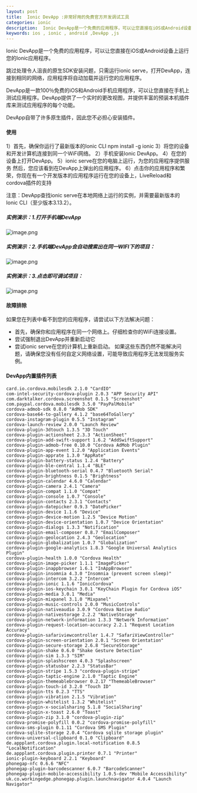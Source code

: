 ```yaml
---
layout: post
title:  Ionic DevApp :非常好用的免费官方开发调试工具
categories: ionic
description:  Ionic DevApp是一个免费的应用程序，可以让您直接在iOS或Android设备上运行您的Ionic应用程序
keywords: ios , ionic , android ,DevApp ,js
---
```



Ionic DevApp是一个免费的应用程序，可以让您直接在iOS或Android设备上运行您的Ionic应用程序。

跳过处理令人沮丧的原生SDK安装问题，只需运行ionic serve，打开DevApp，连接到相同的网络，应用程序将自动加载并运行您的应用程序。

DevApp是一款100％免费的iOS和Android手机应用程序，可以让您直接在手机上测试应用程序。DevApp提供了一个实时的更改视图，并提供丰富的预装本机插件库来测试应用程序的每个功能。

DevApp自带了许多原生插件，因此您不必担心安装插件。

#### 使用

1）首先，确保你运行了最新版本的Ionic CLI npm install -g ionic
3）将您的设备和开发计算机连接到同一个WiFi网络。
2）手机安装Ionic DevApp。
4）在您的设备上打开DevApp。
5）ionic serve在您的电脑上运行，为您的应用程序提供服务 然后，您应该看到在DevApp上弹出的应用程序。
6）点击你的应用程序和繁荣，你现在有一个开发版本的应用程序运行在您的设备上，LiveReload和cordova插件的支持


注意：DevApp查找ionic serve在本地网络上运行的实例，并需要最新版本的Ionic CLI（至少版本3.13.2）。
##### 实例演示：1.打开手机端DevApp
![image.png](http://upload-images.jianshu.io/upload_images/4263048-9b118d9939afd9d3.png?imageMogr2/auto-orient/strip%7CimageView2/2/w/1240)

##### 实例演示：2.手机端DevApp会自动搜索出在同一WIFI下的项目：
![image.png](http://upload-images.jianshu.io/upload_images/4263048-231743ea94f58564.png?imageMogr2/auto-orient/strip%7CimageView2/2/w/1240)

##### 实例演示：3.点击即可调试项目：
![image.png](http://upload-images.jianshu.io/upload_images/4263048-89b529b4f0694f05.png?imageMogr2/auto-orient/strip%7CimageView2/2/w/1240)


#### 故障排除

如果您在列表中看不到您的应用程序，请尝试以下方法解决问题：

- 首先，确保你和应用程序在同一个网络上。仔细检查你的WiFi连接设置。
- 尝试强制退出DevApp并重新启动它
- 尝试ionic serve在您的计算机上重新启动。
如果这些东西仍然不能解决问题，请确保您没有任何自定义网络设置，可能导​​致应用程序无法发现服务实例。

#### DevApp内置插件列表
```
card.io.cordova.mobilesdk 2.1.0 "CardIO"
com-intel-security-cordova-plugin 2.0.3 "APP Security API"
com.darktalker.cordova.screenshot 0.1.5 "Screenshot"
com.paypal.cordova.mobilesdk 3.5.0 "PayPalMobile"
cordova-admob-sdk 0.8.0 "AdMob SDK"
cordova-base64-to-gallery 4.1.2 "base64ToGallery"
cordova-instagram-plugin 0.5.5 "Instagram"
cordova-launch-review 2.0.0 "Launch Review"
cordova-plugin-3dtouch 1.3.5 "3D Touch"
cordova-plugin-actionsheet 2.3.3 "ActionSheet"
cordova-plugin-add-swift-support 1.6.2 "AddSwiftSupport"
cordova-plugin-admob-free 0.10.0 "Cordova AdMob Plugin"
cordova-plugin-app-event 1.2.0 "Application Events"
cordova-plugin-apprate 1.3.0 "AppRate"
cordova-plugin-battery-status 1.2.4 "Battery"
cordova-plugin-ble-central 1.1.4 "BLE"
cordova-plugin-bluetooth-serial 0.4.7 "Bluetooth Serial"
cordova-plugin-brightness 0.1.5 "Brightness"
cordova-plugin-calendar 4.6.0 "Calendar"
cordova-plugin-camera 2.4.1 "Camera"
cordova-plugin-compat 1.1.0 "Compat"
cordova-plugin-console 1.0.7 "Console"
cordova-plugin-contacts 2.3.1 "Contacts"
cordova-plugin-datepicker 0.9.3 "DatePicker"
cordova-plugin-device 1.1.6 "Device"
cordova-plugin-device-motion 1.2.5 "Device Motion"
cordova-plugin-device-orientation 1.0.7 "Device Orientation"
cordova-plugin-dialogs 1.3.3 "Notification"
cordova-plugin-email-composer 0.8.7 "EmailComposer"
cordova-plugin-geolocation 2.4.3 "Geolocation"
cordova-plugin-globalization 1.0.7 "Globalization"
cordova-plugin-google-analytics 1.8.3 "Google Universal Analytics Plugin"
cordova-plugin-health 1.0.0 "Cordova Health"
cordova-plugin-image-picker 1.1.1 "ImagePicker"
cordova-plugin-inappbrowser 1.6.1 "InAppBrowser"
cordova-plugin-insomnia 4.3.0 "Insomnia (prevent screen sleep)"
cordova-plugin-intercom 3.2.2 "Intercom"
cordova-plugin-ionic 1.1.6 "IonicCordova"
cordova-plugin-ios-keychain 3.0.1 "KeyChain Plugin for Cordova iOS"
cordova-plugin-media 3.0.1 "Media"
cordova-plugin-mixpanel 3.1.0 "Mixpanel"
cordova-plugin-music-controls 2.0.0 "MusicControls"
cordova-plugin-nativeaudio 3.0.9 "Cordova Native Audio"
cordova-plugin-nativestorage 2.2.2 "NativeStorage"
cordova-plugin-network-information 1.3.3 "Network Information"
cordova-plugin-request-location-accuracy 2.2.1 "Request Location Accuracy"
cordova-plugin-safariviewcontroller 1.4.7 "SafariViewController"
cordova-plugin-screen-orientation 2.0.1 "Screen Orientation"
cordova-plugin-secure-storage 2.6.8 "SecureStorage"
cordova-plugin-shake 0.6.0 "Shake Gesture Detection"
cordova-plugin-sim 1.3.3 "SIM"
cordova-plugin-splashscreen 4.0.3 "Splashscreen"
cordova-plugin-statusbar 2.2.3 "StatusBar"
cordova-plugin-stripe 1.5.3 "cordova-plugin-stripe"
cordova-plugin-taptic-engine 2.1.0 "Taptic Engine"
cordova-plugin-themeablebrowser 0.2.17 "ThemeableBrowser"
cordova-plugin-touch-id 3.2.0 "Touch ID"
cordova-plugin-tts 0.2.3 "TTS"
cordova-plugin-vibration 2.1.5 "Vibration"
cordova-plugin-whitelist 1.3.2 "Whitelist"
cordova-plugin-x-socialsharing 5.1.8 "SocialSharing"
cordova-plugin-x-toast 2.6.0 "Toast"
cordova-plugin-zip 3.1.0 "cordova-plugin-zip"
cordova-promise-polyfill 0.0.2 "cordova-promise-polyfill"
cordova-sms-plugin 0.1.11 "Cordova SMS Plugin"
cordova-sqlite-storage 2.0.4 "Cordova sqlite storage plugin"
cordova-universal-clipboard 0.1.0 "Clipboard"
de.appplant.cordova.plugin.local-notification 0.8.5 "LocalNotification"
de.appplant.cordova.plugin.printer 0.7.1 "Printer"
ionic-plugin-keyboard 2.2.1 "Keyboard"
phonegap-nfc 0.6.6 "NFC"
phonegap-plugin-barcodescanner 6.0.7 "BarcodeScanner"
phonegap-plugin-mobile-accessibility 1.0.5-dev "Mobile Accessibility"
uk.co.workingedge.phonegap.plugin.launchnavigator 4.0.4 "Launch Navigator"
```